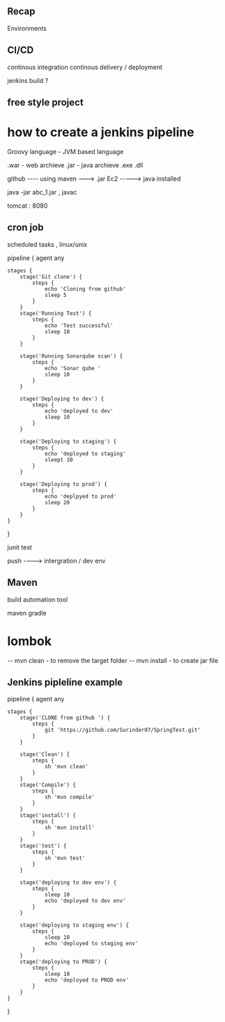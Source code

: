 ## Recap 

Environments 

## CI/CD
continous integration 
continous delivery / deployment 

jenkins 
build ? 


## free style project 
# how to create a jenkins pipeline 

Groovy language - JVM based language 

.war - web archieve 
.jar - java archieve 
.exe .dll 

github ---- using maven ---> .jar 
Ec2 -----> java installed 

java -jar abc_1.jar , 
javac 

tomcat  : 8080

## cron job 
scheduled tasks , linux/unix



pipeline {
agent any

    stages {
        stage('Git clone') {
            steps {
                echo 'Cloning from github'
                sleep 5
            }
        }
        stage('Running Test') {
            steps {
                echo 'Test successful'
                sleep 10
            }
        }
        
        stage('Running Sonarqube scan') {
            steps {
                echo 'Sonar qube '
                sleep 10
            }
        }
        
        stage('Deploying to dev') {
            steps {
                echo 'deployed to dev'
                sleep 10
            }
        }
        
        stage('Deploying to staging') {
            steps {
                echo 'deployed to staging'
                sleept 10 
            }
        }
        
        stage('Deploying to prod') {
            steps {
                echo 'deplpyed to prod'
                sleep 20 
            }
        }
    }
}


junit test 

push ----> intergration / dev env



## Maven 


build automation tool 

maven               gradle 

# lombok 

-- mvn clean   - to remove the target folder
-- mvn install - to create jar file



## Jenkins pipleline example 

pipeline {
agent any

    stages {
        stage('CLONE from github ') {
            steps {
                git 'https://github.com/Surinder07/SpringTest.git'
            }
        }
        
        stage('Clean') {
            steps {
                sh 'mvn clean'
            }
        }
        stage('Compile') {
            steps {
                sh 'mvn compile'
            }
        }
        stage('install') {
            steps {
                sh 'mvn install'
            }
        }
        stage('test') {
            steps {
                sh 'mvn test'
            }
        }
        
        stage('deploying to dev env') {
            steps {
                sleep 10
                echo 'deployed to dev env'
            }
        }
        
        stage('deploying to staging env') {
            steps {
                sleep 10
                echo 'deployed to staging env'
            }
        }
        stage('deploying to PROD') {
            steps {
                sleep 10
                echo 'deployed to PROD env'
            }
        }
    }
}


